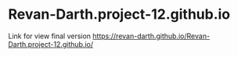# Revan-Darth.project-12.github.io
Link for view final version https://revan-darth.github.io/Revan-Darth.project-12.github.io/
